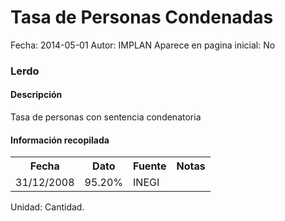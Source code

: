 Tasa de Personas Condenadas
=====

Fecha: 2014-05-01
Autor: IMPLAN
Aparece en pagina inicial: No

### Lerdo

#### Descripción

Tasa de personas con sentencia condenatoria

#### Información recopilada

<table class="table table-hover table-bordered matriz">
  <tr><th>Fecha</th><th>Dato</th><th>Fuente</th><th>Notas</th></tr>
  <tr><td class="centrado">31/12/2008</td><td class="derecha">95.20%</td><td>INEGI</td><td></td></tr>
</table>

Unidad: Cantidad.
